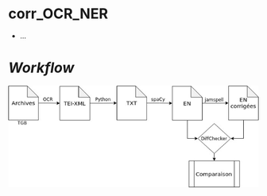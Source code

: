 # corr_OCR_NER

- ...

# *Workflow* 

<p align="center">
  <img src="img/workflow_corr_ocr_ren.jpg">
</p> 









